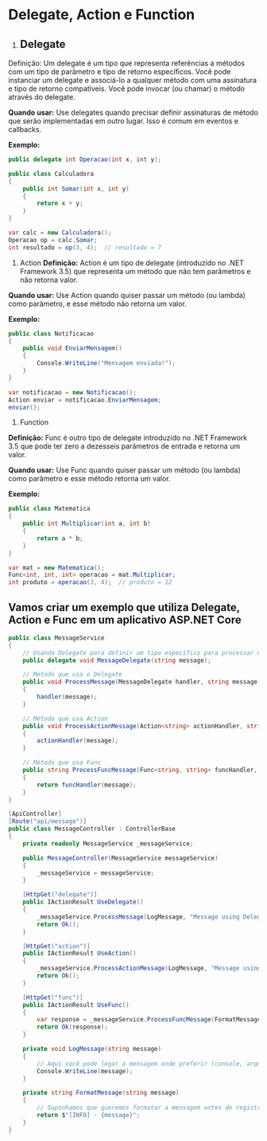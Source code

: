 # Delegate, Action e Function

1. ## Delegate
Definição: Um delegate é um tipo que representa referências a métodos com um tipo de parâmetro e tipo de retorno específicos. Você pode instanciar um delegate e associá-lo a qualquer método com uma assinatura e tipo de retorno compatíveis. Você pode invocar (ou chamar) o método através do delegate.

**Quando usar:** Use delegates quando precisar definir assinaturas de método que serão implementadas em outro lugar. Isso é comum em eventos e callbacks.

**Exemplo:**
```csharp
public delegate int Operacao(int x, int y);

public class Calculadora
{
    public int Somar(int x, int y)
    {
        return x + y;
    }
}

var calc = new Calculadora();
Operacao op = calc.Somar;
int resultado = op(3, 4);  // resultado = 7
```

1. Action
**Definição:** Action é um tipo de delegate (introduzido no .NET Framework 3.5) que representa um método que não tem parâmetros e não retorna valor.

**Quando usar:** Use Action quando quiser passar um método (ou lambda) como parâmetro, e esse método não retorna um valor.

**Exemplo:**
```csharp
public class Notificacao
{
    public void EnviarMensagem()
    {
        Console.WriteLine("Mensagem enviada!");
    }
}

var notificacao = new Notificacao();
Action enviar = notificacao.EnviarMensagem;
enviar();
```
1. Function
   
**Definição:** Func é outro tipo de delegate introduzido no .NET Framework 3.5 que pode ter zero a dezesseis parâmetros de entrada e retorna um valor.

**Quando usar:** Use Func quando quiser passar um método (ou lambda) como parâmetro e esse método retorna um valor.

**Exemplo:**
```csharp
public class Matematica
{
    public int Multiplicar(int a, int b)
    {
        return a * b;
    }
}

var mat = new Matematica();
Func<int, int, int> operacao = mat.Multiplicar;
int produto = operacao(3, 4);  // produto = 12
```

## Vamos criar um exemplo que utiliza Delegate, Action e Func em um aplicativo ASP.NET Core

```csharp
public class MessageService
{
    // Usando Delegate para definir um tipo específico para processar mensagens
    public delegate void MessageDelegate(string message);

    // Método que usa o Delegate
    public void ProcessMessage(MessageDelegate handler, string message)
    {
        handler(message);
    }

    // Método que usa Action
    public void ProcessActionMessage(Action<string> actionHandler, string message)
    {
        actionHandler(message);
    }

    // Método que usa Func
    public string ProcessFuncMessage(Func<string, string> funcHandler, string message)
    {
        return funcHandler(message);
    }
}

[ApiController]
[Route("api/message")]
public class MessageController : ControllerBase
{
    private readonly MessageService _messageService;

    public MessageController(MessageService messageService)
    {
        _messageService = messageService;
    }

    [HttpGet("delegate")]
    public IActionResult UseDelegate()
    {
        _messageService.ProcessMessage(LogMessage, "Message using Delegate");
        return Ok();
    }

    [HttpGet("action")]
    public IActionResult UseAction()
    {
        _messageService.ProcessActionMessage(LogMessage, "Message using Action");
        return Ok();
    }

    [HttpGet("func")]
    public IActionResult UseFunc()
    {
        var response = _messageService.ProcessFuncMessage(FormatMessage, "Message using Func");
        return Ok(response);
    }

    private void LogMessage(string message)
    {
        // Aqui você pode logar a mensagem onde preferir (console, arquivo, etc)
        Console.WriteLine(message);
    }

    private string FormatMessage(string message)
    {
        // Suponhamos que queremos formatar a mensagem antes de registrá-la
        return $"[INFO] - {message}";
    }
}
```
